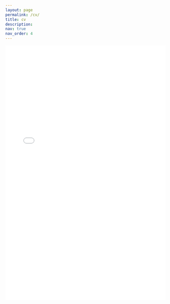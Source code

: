 ```yaml
---
layout: page
permalink: /cv/
title: cv
description:
nav: true
nav_order: 4
---
```


<style>
.post-title {
    display: none;
}
</style>

<iframe src="{{ '/assets/pdf/CV_YangdongLiu.pdf' | relative_url }}" width="100%" height="800px" frameborder="0"></iframe>

